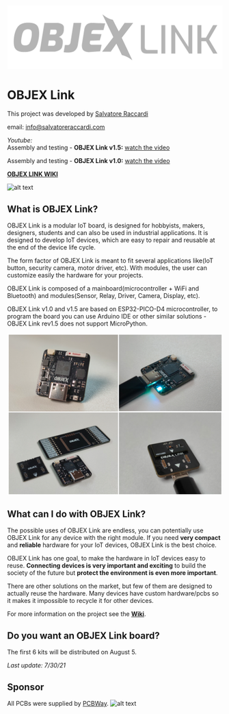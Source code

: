 ![alt text](https://github.com/salvatoreraccardi/OBJEX_LINK/blob/main/dir/OBJEX-LINK_logov2.png)
# OBJEX Link 

This project was developed by [Salvatore Raccardi](https://www.instagram.com/salvatore.raccardi/)

email: info@salvatoreraccardi.com  

*Youtube:* <br />
Assembly and testing - **OBJEX Link v1.5:** [watch the video](https://www.youtube.com/watch?v=wx3dR2j1C28)

Assembly and testing - **OBJEX Link v1.0:** [watch the video](https://www.youtube.com/watch?v=_4CofqktS38)

**[OBJEX LINK WIKI](https://github.com/salvatoreraccardi/OBJEX_LINK/wiki)**

![alt text](https://media.giphy.com/media/dOVpV5HhJFUvPZF3In/giphy.gif)

## What is OBJEX Link?
OBJEX Link is a modular IoT board, is designed for hobbyists, makers, designers, students and can also be used in industrial applications. It is designed to develop IoT devices, which are easy to repair and reusable at the end of the device life cycle. 

The form factor of OBJEX Link is meant to fit several applications like(IoT button, security camera, motor driver, etc). With modules, the user can customize easily the hardware for your projects. 

OBJEX Link is composed of a mainboard(microcontroller + WiFi and Bluetooth) and modules(Sensor, Relay, Driver, Camera, Display, etc).

OBJEX Link v1.0 and v1.5 are based on ESP32-PICO-D4 microcontroller, to program the board you can use Arduino IDE or other similar solutions - OBJEX Link rev1.5 does not support MicroPython.

![alt text](https://github.com/salvatoreraccardi/OBJEX_LINK/blob/main/dir/1.png)

## What can I do with OBJEX Link?

The possible uses of OBJEX Link are endless, you can potentially use OBJEX Link for any device with the right module. If you need **very compact** and **reliable** hardware for your IoT devices, OBJEX Link is the best choice. 

OBJEX Link has one goal, to make the hardware in IoT devices easy to reuse. **Connecting devices is very important and exciting** to build the society of the future but **protect the environment is even more important**.

There are other solutions on the market, but few of them are designed to actually reuse the hardware. Many devices have custom hardware/pcbs so it makes it impossible to recycle it for other devices.

For more information on the project see the **[Wiki](https://github.com/salvatoreraccardi/OBJEX_LINK/wiki)**.

## Do you want an OBJEX Link board?

The first 6 kits will be distributed on August 5.

*Last update: 7/30/21*

## Sponsor

All PCBs were supplied by [PCBWay](https://www.pcbway.com/).
![alt text](https://github.com/salvatoreraccardi/OBJEX_LINK/blob/main/dir/pcbway.png)
